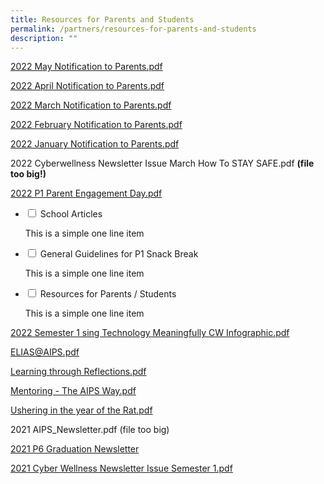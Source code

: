 ```yaml
---
title: Resources for Parents and Students
permalink: /partners/resources-for-parents-and-students
description: ""
---
```

[2022 May Notification to Parents.pdf](/files/May%20Notification%20to%20Parents%202022.pdf)

[2022 April Notification to Parents.pdf](/files/Notification%20to%20Parents_April%202022.pdf)

[2022 March Notification to Parents.pdf](/files/2022%20March%20Notification%20to%20Parents.pdf)

[2022 February Notification to Parents.pdf](/files/Notification%20to%20Parents%20-%20Feb%202022.pdf)

[2022 January Notification to Parents.pdf](/files/2022%20January%20Notification%20to%20Parents.pdf)

2022 Cyberwellness Newsletter Issue March How To STAY SAFE.pdf **(file too big!)**

[2022 P1 Parent Engagement Day.pdf](/files/2022%20P1%20Parent%20Engagement%20Day.pdf)

<ul class="jekyllcodex_accordion">
  <li>
    <input type="checkbox" id="accordion1">
    <label for="accordion1">School Articles</label>
    <div>
      <p>This is a simple one line item</p>
    </div>
	</li>
	<li>
    <input type="checkbox" id="accordion2">
    <label for="accordion2">General Guidelines for P1 Snack Break</label>
    <div>
      <p>This is a simple one line item</p>
    </div>
	</li>
	<li>
    <input type="checkbox" id="accordion3">
    <label for="accordion3">Resources for Parents / Students</label>
    <div>
      <p>This is a simple one line item</p>
    </div>
	</li>
</ul>

[2022 Semester 1 sing Technology Meaningfully CW Infographic.pdf](/files/Using%20Technology%20Meaningfully%20CW%20Infographic%20Sem%201%202022.pdf)

[ELIAS@AIPS.pdf](/files/ELIAS@AIPS.pdf)

[Learning through Reflections.pdf](/files/Learning%20through%20Reflections.pdf)

[Mentoring - The AIPS Way.pdf](/files/Mentoring%20-%20The%20AIPS%20Way.pdf)

[Ushering in the year of the Rat.pdf](/files/Ushering%20in%20the%20year%20of%20the%20Rat.pdf)

2021 AIPS_Newsletter.pdf (file too big)

[2021 P6 Graduation Newsletter](https://www.canva.com/design/DAEuKYS3jEc/zk5AfZbH06GHHaujdLJQuA/view?utm_content=DAEuKYS3jEc&utm_campaign=designshare&utm_medium=link&utm_source=homepage_design_menu)

[2021 Cyber Wellness Newsletter Issue Semester 1.pdf](/files/Cyber%20Wellness%20Newsletter%20Issue%202021%20Semester%201.pdf)

